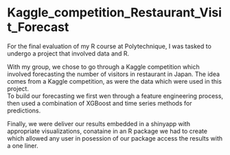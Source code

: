# Kaggle_competition_Restaurant_Visit_Forecast

For the final evaluation of my R course at Polytechnique, I was tasked to undergo a project that involved data and R.

With my group, we chose to go through a Kaggle competition which involved forecasting the number of visitors in restaurant in Japan. The idea comes from a Kaggle competition, as were the data which were used in this project.  
To build our forecasting we first wen through a feature engineering process, then used a combination of XGBoost and time series methods for predictions.

Finally, we were deliver our results embedded in a shinyapp with appropriate visualizations, conataine in an R package we had to create which allowed any user in posession of our package access the results with a one liner.
